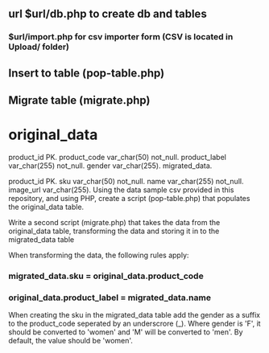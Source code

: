 ## url $url/db.php to create db and tables
### $url/import.php for csv importer form (CSV is located in Upload/ folder)
## Insert to table (pop-table.php)
## Migrate table (migrate.php)

# original_data

product_id	PK. 
product_code	var_char(50) not_null. 
product_label	var_char(255) not_null. 
gender	var_char(255). 
migrated_data. 

product_id	PK. 
sku	var_char(50) not_null. 
name	var_char(255) not_null. 
image_url	var_char(255). 
Using the data sample csv provided in this repository, and using PHP, create a script (pop-table.php) that populates the original_data table.

Write a second script (migrate.php) that takes the data from the original_data table, transforming the data and storing it in to the migrated_data table

When transforming the data, the following rules apply:

### migrated_data.sku = original_data.product_code
### original_data.product_label = migrated_data.name
When creating the sku in the migrated_data table add the gender as a suffix to the product_code seperated by an underscrore (_). Where gender is 'F', it should be converted to 'women' and 'M' will be converted to 'men'. By default, the value should be 'women'.